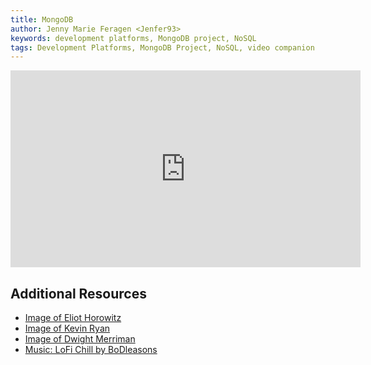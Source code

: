 ```yaml
---
title: MongoDB
author: Jenny Marie Feragen <Jenfer93>
keywords: development platforms, MongoDB project, NoSQL
tags: Development Platforms, MongoDB Project, NoSQL, video companion
---
```


<iframe width="560" height="315" src="https://www.youtube.com/embed/Qk9hptT9Hv8" title="YouTube video player" frameborder="0" allow="accelerometer; autoplay; clipboard-write; encrypted-media; gyroscope; picture-in-picture; web-share" allowfullscreen></iframe>

## Additional Resources

- [Image of Eliot Horowitz](https://alejandrocremades.com/eliot-horowitz/)
- [Image of Kevin Ryan](https://fortune.com/2014/06/30/kevin-ryan-interview-gilt-groupe/)
- [Image of Dwight Merriman](https://www.linkedin.com/in/dmerr/)
- [Music: LoFi Chill by BoDleasons](https://pixabay.com/users/bodleasons-28047609/)
